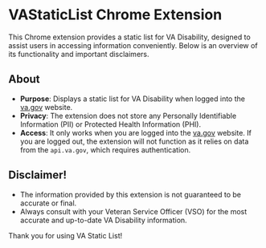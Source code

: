 # VAStaticList Chrome Extension

This Chrome extension provides a static list for VA Disability, designed to assist users in accessing information conveniently. Below is an overview of its functionality and important disclaimers.

## About

- **Purpose**: Displays a static list for VA Disability when logged into the [va.gov](https://www.va.gov) website.
- **Privacy**: The extension does not store any Personally Identifiable Information (PII) or Protected Health Information (PHI).
- **Access**: It only works when you are logged into the [va.gov](https://www.va.gov) website. If you are logged out, the extension will not function as it relies on data from the `api.va.gov`, which requires authentication.

## Disclaimer!

- The information provided by this extension is not guaranteed to be accurate or final.
- Always consult with your Veteran Service Officer (VSO) for the most accurate and up-to-date VA Disability information.

Thank you for using VA Static List!
